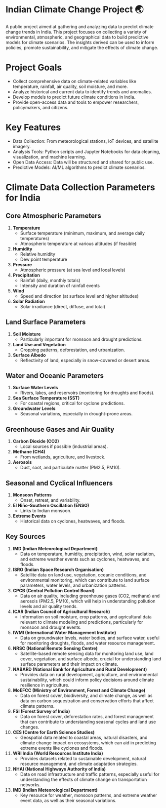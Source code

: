 # Indian Climate Change Project 🌏
A public project aimed at gathering and analyzing data to predict climate change trends in India.
This project focuses on collecting a variety of environmental, atmospheric, and geographical data to build predictive models for climate scenarios. The insights derived can be used to inform policies, promote sustainability, and mitigate the effects of climate change.

# Project Goals
- Collect comprehensive data on climate-related variables like temperature, rainfall, air quality, soil moisture, and more.
- Analyze historical and current data to identify trends and anomalies.
- Develop models to predict future climate conditions in India.
- Provide open-access data and tools to empower researchers, policymakers, and citizens.

# Key Features
- Data Collection: From meteorological stations, IoT devices, and satellite imagery.
- Analysis Tools: Python scripts and Jupyter Notebooks for data cleaning, visualization, and machine learning.
- Open Data Access: Data will be structured and shared for public use.
- Predictive Models: AI/ML algorithms to predict climate scenarios.

# Climate Data Collection Parameters for India

## Core Atmospheric Parameters
1. **Temperature**
   - Surface temperature (minimum, maximum, and average daily temperatures)
   - Atmospheric temperature at various altitudes (if feasible)
2. **Humidity**
   - Relative humidity
   - Dew point temperature
3. **Pressure**
   - Atmospheric pressure (at sea level and local levels)
4. **Precipitation**
   - Rainfall (daily, monthly totals)
   - Intensity and duration of rainfall events
5. **Wind**
   - Speed and direction (at surface level and higher altitudes)
6. **Solar Radiation**
   - Solar irradiance (direct, diffuse, and total)

## Land Surface Parameters
1. **Soil Moisture**
   - Particularly important for monsoon and drought predictions.
2. **Land Use and Vegetation**
   - Cropping patterns, deforestation, and urbanization.
3. **Surface Albedo**
   - Reflectivity of land, especially in snow-covered or desert areas.

## Water and Oceanic Parameters
1. **Surface Water Levels**
   - Rivers, lakes, and reservoirs (monitoring for droughts and floods).
2. **Sea Surface Temperature (SST)**
   - For coastal regions, critical for cyclone predictions.
3. **Groundwater Levels**
   - Seasonal variations, especially in drought-prone areas.

## Greenhouse Gases and Air Quality
1. **Carbon Dioxide (CO2)**
   - Local sources if possible (industrial areas).
2. **Methane (CH4)**
   - From wetlands, agriculture, and livestock.
3. **Aerosols**
   - Dust, soot, and particulate matter (PM2.5, PM10).

## Seasonal and Cyclical Influencers
1. **Monsoon Patterns**
   - Onset, retreat, and variability.
2. **El Niño–Southern Oscillation (ENSO)**
   - Links to Indian monsoon.
3. **Extreme Events**
   - Historical data on cyclones, heatwaves, and floods.

## Key Sources
1. **IMD (Indian Meteorological Department)**
   - Data on temperature, humidity, precipitation, wind, solar radiation, and extreme weather events such as cyclones, heatwaves, and floods.
2. **ISRO (Indian Space Research Organisation)**
   - Satellite data on land use, vegetation, oceanic conditions, and environmental monitoring, which can contribute to land surface parameters, water levels, and urbanization patterns.
3. **CPCB (Central Pollution Control Board)**
   - Data on air quality, including greenhouse gases (CO2, methane) and aerosols (PM2.5, PM10), which will help in understanding pollution levels and air quality trends.
4. **ICAR (Indian Council of Agricultural Research)**
   - Information on soil moisture, crop patterns, and agricultural data relevant to climate modeling and predictions, particularly for monsoon and drought events.
5. **IWMI (International Water Management Institute)**
   - Data on groundwater levels, water bodies, and surface water, useful for monitoring droughts, floods, and water resource management.
6. **NRSC (National Remote Sensing Centre)**
   - Satellite-based remote sensing data for monitoring land use, land cover, vegetation, and surface albedo, crucial for understanding land surface parameters and their impact on climate.
7. **NABARD (National Bank for Agriculture and Rural Development)**
   - Provides data on rural development, agriculture, and environmental sustainability, which could inform policy decisions around climate resilience in agriculture.
8. **MoEFCC (Ministry of Environment, Forest and Climate Change)**
   - Data on forest cover, biodiversity, and climate change, as well as data on carbon sequestration and conservation efforts that affect climate patterns.
9. **FSI (Forest Survey of India)**
   - Data on forest cover, deforestation rates, and forest management that can contribute to understanding seasonal cycles and land use changes.
10. **CES (Centre for Earth Science Studies)**
    - Geospatial data related to coastal areas, natural disasters, and climate change impact on ecosystems, which can aid in predicting extreme events like cyclones and floods.
11. **WRI India (World Resources Institute India)**
    - Provides datasets related to sustainable development, natural resource management, and climate adaptation strategies.
12. **NHAI (National Highways Authority of India)**
    - Data on road infrastructure and traffic patterns, especially useful for understanding the effects of climate change on transportation networks.
13. **IMD (Indian Meteorological Department)**
    - Key resource for weather, monsoon patterns, and extreme weather event data, as well as their seasonal variations.

